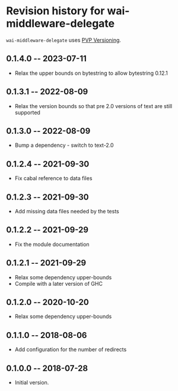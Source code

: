 # Revision history for wai-middleware-delegate

`wai-middleware-delegate` uses [PVP Versioning][1].

## 0.1.4.0 -- 2023-07-11

* Relax the upper bounds on bytestring to allow bytestring 0.12.1

## 0.1.3.1 -- 2022-08-09

* Relax the version bounds so that pre 2.0 versions of text are still supported

## 0.1.3.0 -- 2022-08-09

* Bump a dependency - switch to text-2.0

## 0.1.2.4 -- 2021-09-30

* Fix cabal reference to data files

## 0.1.2.3 -- 2021-09-30

* Add missing data files needed by the tests

## 0.1.2.2 -- 2021-09-29

* Fix the module documentation

## 0.1.2.1 -- 2021-09-29

* Relax some dependency upper-bounds
* Compile with a later version of GHC


## 0.1.2.0 -- 2020-10-20

* Relax some dependency upper-bounds


## 0.1.1.0 -- 2018-08-06

* Add configuration for the number of redirects


## 0.1.0.0 -- 2018-07-28

* Initial version.

[1]: https://pvp.haskell.org
